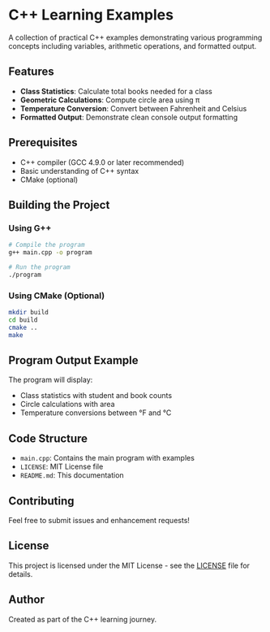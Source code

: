 # C++ Learning Examples

A collection of practical C++ examples demonstrating various programming concepts including variables, arithmetic operations, and formatted output.

## Features

- **Class Statistics**: Calculate total books needed for a class
- **Geometric Calculations**: Compute circle area using π
- **Temperature Conversion**: Convert between Fahrenheit and Celsius
- **Formatted Output**: Demonstrate clean console output formatting

## Prerequisites

- C++ compiler (GCC 4.9.0 or later recommended)
- Basic understanding of C++ syntax
- CMake (optional)

## Building the Project

### Using G++
```bash
# Compile the program
g++ main.cpp -o program

# Run the program
./program
```

### Using CMake (Optional)
```bash
mkdir build
cd build
cmake ..
make
```

## Program Output Example

The program will display:
- Class statistics with student and book counts
- Circle calculations with area
- Temperature conversions between °F and °C

## Code Structure

- `main.cpp`: Contains the main program with examples
- `LICENSE`: MIT License file
- `README.md`: This documentation

## Contributing

Feel free to submit issues and enhancement requests!

## License

This project is licensed under the MIT License - see the [LICENSE](LICENSE) file for details.

## Author

Created as part of the C++ learning journey.
